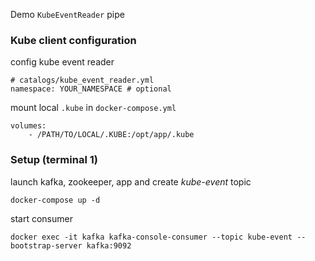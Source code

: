 Demo `KubeEventReader` pipe
### Kube client configuration
config kube event reader
```
# catalogs/kube_event_reader.yml
namespace: YOUR_NAMESPACE # optional
```
mount local `.kube` in `docker-compose.yml`
```
volumes:
    - /PATH/TO/LOCAL/.KUBE:/opt/app/.kube
```
### Setup (terminal 1)
launch kafka, zookeeper, app and create *kube-event* topic
```
docker-compose up -d
```
start consumer
```
docker exec -it kafka kafka-console-consumer --topic kube-event --bootstrap-server kafka:9092
```
